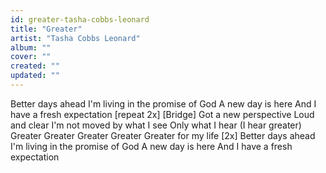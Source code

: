 ```yaml
---
id: greater-tasha-cobbs-leonard
title: "Greater"
artist: "Tasha Cobbs Leonard"
album: ""
cover: ""
created: ""
updated: ""
---
```


Better days ahead
I'm living in the promise of God
A new day is here
And I have a fresh expectation [repeat 2x]
[Bridge]
Got a new perspective
Loud and clear
I'm not moved by what I see
Only what I hear
(I hear greater)
Greater
Greater
Greater
Greater
Greater for my life [2x]
Better days ahead
I'm living in the promise of God
A new day is here
And I have a fresh expectation